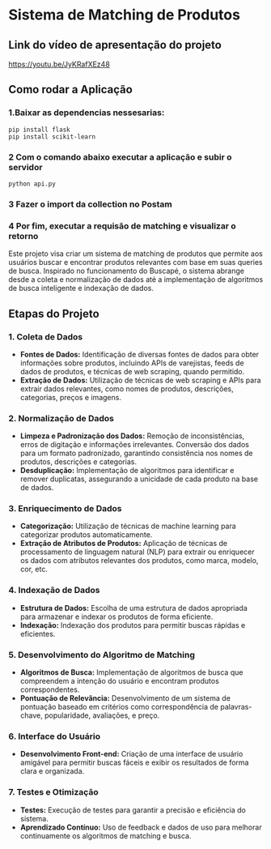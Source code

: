 # Sistema de Matching de Produtos

## Link do vídeo de apresentação do projeto

https://youtu.be/JyKRafXEz48

## Como rodar a Aplicação

### 1.Baixar as dependencias nessesarias:

    pip install flask
    pip install scikit-learn

### 2 Com o comando abaixo executar a aplicação e subir o servidor

    python api.py

### 3 Fazer o import da collection no Postam

### 4 Por fim, executar a requisão de matching e visualizar o retorno

Este projeto visa criar um sistema de matching de produtos que permite aos usuários buscar e encontrar produtos relevantes com base em suas queries de busca. Inspirado no funcionamento do Buscapé, o sistema abrange desde a coleta e normalização de dados até a implementação de algoritmos de busca inteligente e indexação de dados.

## Etapas do Projeto

### 1. Coleta de Dados

- **Fontes de Dados:** Identificação de diversas fontes de dados para obter informações sobre produtos, incluindo APIs de varejistas, feeds de dados de produtos, e técnicas de web scraping, quando permitido.
- **Extração de Dados:** Utilização de técnicas de web scraping e APIs para extrair dados relevantes, como nomes de produtos, descrições, categorias, preços e imagens.

### 2. Normalização de Dados

- **Limpeza e Padronização dos Dados:** Remoção de inconsistências, erros de digitação e informações irrelevantes. Conversão dos dados para um formato padronizado, garantindo consistência nos nomes de produtos, descrições e categorias.
- **Desduplicação:** Implementação de algoritmos para identificar e remover duplicatas, assegurando a unicidade de cada produto na base de dados.

### 3. Enriquecimento de Dados

- **Categorização:** Utilização de técnicas de machine learning para categorizar produtos automaticamente.
- **Extração de Atributos de Produtos:** Aplicação de técnicas de processamento de linguagem natural (NLP) para extrair ou enriquecer os dados com atributos relevantes dos produtos, como marca, modelo, cor, etc.

### 4. Indexação de Dados

- **Estrutura de Dados:** Escolha de uma estrutura de dados apropriada para armazenar e indexar os produtos de forma eficiente.
- **Indexação:** Indexação dos produtos para permitir buscas rápidas e eficientes.

### 5. Desenvolvimento do Algoritmo de Matching

- **Algoritmos de Busca:** Implementação de algoritmos de busca que compreendem a intenção do usuário e encontram produtos correspondentes.
- **Pontuação de Relevância:** Desenvolvimento de um sistema de pontuação baseado em critérios como correspondência de palavras-chave, popularidade, avaliações, e preço.

### 6. Interface do Usuário

- **Desenvolvimento Front-end:** Criação de uma interface de usuário amigável para permitir buscas fáceis e exibir os resultados de forma clara e organizada.

### 7. Testes e Otimização

- **Testes:** Execução de testes para garantir a precisão e eficiência do sistema.
- **Aprendizado Contínuo:** Uso de feedback e dados de uso para melhorar continuamente os algoritmos de matching e busca.